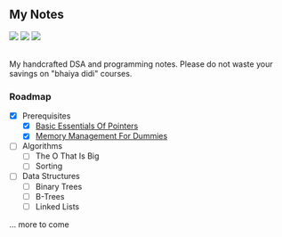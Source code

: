 ## My Notes

<div align="left">
<img src="https://img.shields.io/badge/Nextra-000000.svg?style=for-the-badge&logo=Nextra&logoColor=white">
<img src="https://img.shields.io/badge/Tailwind%20CSS-06B6D4.svg?style=for-the-badge&logo=Tailwind-CSS&logoColor=white">
<img src="https://img.shields.io/badge/Markdown-000000.svg?style=for-the-badge&logo=Markdown&logoColor=white">
</div>

<br>

My handcrafted DSA and programming notes. Please do not waste your savings on "bhaiya didi" courses.

### Roadmap

- [x] Prerequisites
  - [x] [Basic Essentials Of Pointers](https://algochan.namishh.me/pre/pointers)
  - [x] [Memory Management For Dummies](https://algochan.namishh.me/pre/memory)
- [ ] Algorithms
  - [ ] The O That Is Big
  - [ ] Sorting
- [ ] Data Structures
  - [ ] Binary Trees
  - [ ] B-Trees
  - [ ] Linked Lists

... more to come
